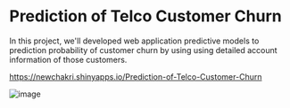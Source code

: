 # Prediction of Telco Customer Churn
In this project, we'll developed web application predictive models to prediction probability of customer churn 
by using using detailed account information of those customers.


https://newchakri.shinyapps.io/Prediction-of-Telco-Customer-Churn
 
![image](https://user-images.githubusercontent.com/99199609/197405080-d3194453-90dd-4c27-a2fb-f80298868618.png)
